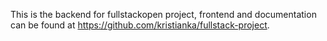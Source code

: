 This is the backend for fullstackopen project, frontend and documentation can be found at https://github.com/kristianka/fullstack-project.